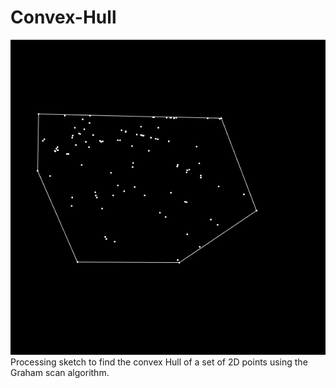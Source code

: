 # Convex-Hull

![Convex Hull image](https://github.com/briagd/Convex-Hull/blob/master/convexHull.png)
Processing sketch to find the convex Hull of a set of 2D points using the Graham scan algorithm.
